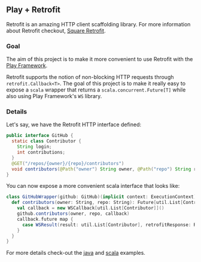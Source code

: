 ## Play + Retrofit

Retrofit is an amazing HTTP client scaffolding library. 
For more information about Retrofit checkout, [Square Retrofit](https://github.com/square/retrofit).

### Goal

The aim of this project is to make it more convenient to use Retrofit with the [Play Framework](https://www.playframework.com).

Retrofit supports the notion of non-blocking HTTP requests through `retrofit.Callback<T>`. The goal of this project is to make it really easy
to expose a `scala` wrapper that returns a `scala.concurrent.Future[T]` while also using Play Framework's `WS` library.

### Details

Let's say, we have the Retrofit HTTP interface defined:

```java
public interface GitHub {
  static class Contributor {
    String login;
    int contributions;
  }
  @GET("/repos/{owner}/{repo}/contributors")
  void contributors(@Path("owner") String owner, @Path("repo") String repo, Callback<List<Contributor>> callback);
}
```

You can now expose a more convenient scala interface that looks like:

```scala
class GitHubWrapper(github: GitHub)(implicit context: ExecutionContext) {
  def contributors(owner: String, repo: String): Future[util.List[Contributor]] = {
    val callback = new WSCallback[util.List[Contributor]]()
    github.contributors(owner, repo, callback)
    callback.future map {
      case WSResult(result: util.List[Contributor], retrofitResponse: Response) => result
    }
  }
}
```

For more details check-out the [java](https://github.com/tikurahul/retrofit-play-wsclient/blob/master/src/main/java/com/rahulrav/example/GitHubClient.java)
and [scala](https://github.com/tikurahul/retrofit-play-wsclient/blob/master/src/main/scala/com/rahulrav/example/GitHubAsync.scala) examples.
